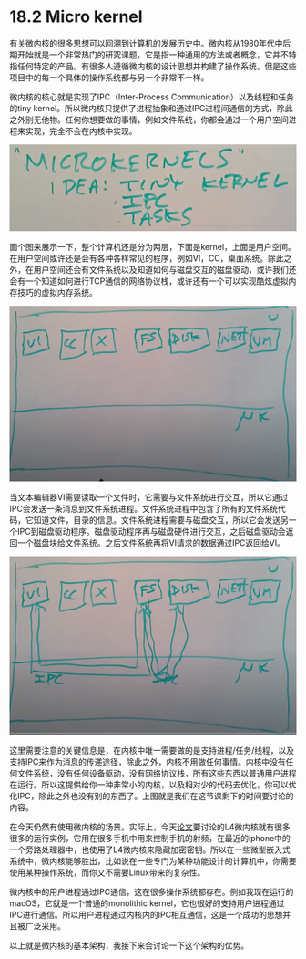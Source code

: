 # 18.2 Micro kernel

有关微内核的很多思想可以回溯到计算机的发展历史中。微内核从1980年代中后期开始就是一个非常热门的研究课题，它是指一种通用的方法或者概念，它并不特指任何特定的产品。有很多人遵循微内核的设计思想并构建了操作系统，但是这些项目中的每一个具体的操作系统都与另一个非常不一样。

微内核的核心就是实现了IPC（Inter-Process Communication）以及线程和任务的tiny kernel。所以微内核只提供了进程抽象和通过IPC进程间通信的方式，除此之外别无他物。任何你想要做的事情，例如文件系统，你都会通过一个用户空间进程来实现，完全不会在内核中实现。

![](../.gitbook/assets/image%20%28176%29.png)

画个图来展示一下，整个计算机还是分为两层，下面是kernel，上面是用户空间。在用户空间或许还是会有各种各样常见的程序，例如VI，CC，桌面系统。除此之外，在用户空间还会有文件系统以及知道如何与磁盘交互的磁盘驱动，或许我们还会有一个知道如何进行TCP通信的网络协议栈，或许还有一个可以实现酷炫虚拟内存技巧的虚拟内存系统。

![](../.gitbook/assets/image%20%28815%29.png)

当文本编辑器VI需要读取一个文件时，它需要与文件系统进行交互，所以它通过IPC会发送一条消息到文件系统进程。文件系统进程中包含了所有的文件系统代码，它知道文件，目录的信息。文件系统进程需要与磁盘交互，所以它会发送另一个IPC到磁盘驱动程序。磁盘驱动程序再与磁盘硬件进行交互，之后磁盘驱动会返回一个磁盘块给文件系统。之后文件系统再将VI请求的数据通过IPC返回给VI。

![](../.gitbook/assets/image%20%28621%29.png)

这里需要注意的关键信息是，在内核中唯一需要做的是支持进程/任务/线程，以及支持IPC来作为消息的传递途径，除此之外，内核不用做任何事情。内核中没有任何文件系统，没有任何设备驱动，没有网络协议栈，所有这些东西以普通用户进程在运行。所以这提供给你一种非常小的内核，以及相对少的代码去优化，你可以优化IPC，除此之外也没有别的东西了。上图就是我们在这节课剩下的时间要讨论的内容。

在今天仍然有使用微内核的场景。实际上，今天[论文](https://pdos.csail.mit.edu/6.828/2020/readings/microkernel.pdf)要讨论的L4微内核就有很多很多的运行实例，它用在很多手机中用来控制手机的射频，在最近的iphone中的一个旁路处理器中，也使用了L4微内核来隐藏加密密钥。所以在一些微型嵌入式系统中，微内核能够胜出，比如说在一些专门为某种功能设计的计算机中，你需要使用某种操作系统，而你又不需要Linux带来的复杂性。

微内核中的用户进程通过IPC通信，这在很多操作系统都存在。例如我现在运行的macOS，它就是一个普通的monolithic kernel，它也很好的支持用户进程通过IPC进行通信。所以用户进程通过内核内的IPC相互通信，这是一个成功的思想并且被广泛采用。

以上就是微内核的基本架构，我接下来会讨论一下这个架构的优势。

